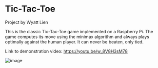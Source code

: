 # Tic-Tac-Toe

Project by Wyatt Lien

This is the classic Tic-Tac-Toe game implemented on a Raspberry Pi. The game computes its move using the minimax algorithm and always plays optimally against the human player. It can never be beaten, only tied. 




Link to demonstration video: https://youtu.be/w_8V8H3sM78

![image](https://user-images.githubusercontent.com/31666811/212787828-55705dff-c453-4f4f-b05a-fa0f9be5882c.png)
